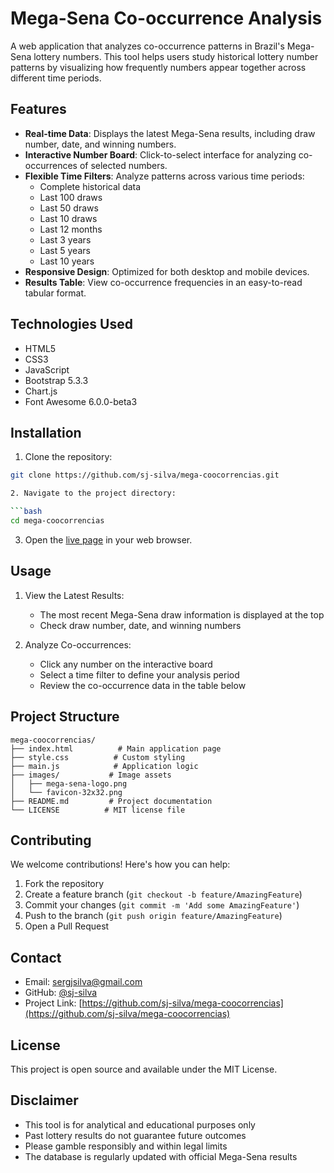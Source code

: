 # Mega-Sena Co-occurrence Analysis

A web application that analyzes co-occurrence patterns in Brazil's Mega-Sena lottery numbers. This tool helps users study historical lottery number patterns by visualizing how frequently numbers appear together across different time periods.

## Features

- **Real-time Data**: Displays the latest Mega-Sena results, including draw number, date, and winning numbers.
- **Interactive Number Board**: Click-to-select interface for analyzing co-occurrences of selected numbers.
- **Flexible Time Filters**: Analyze patterns across various time periods:
  - Complete historical data
  - Last 100 draws
  - Last 50 draws
  - Last 10 draws
  - Last 12 months
  - Last 3 years
  - Last 5 years
  - Last 10 years
- **Responsive Design**: Optimized for both desktop and mobile devices.
- **Results Table**: View co-occurrence frequencies in an easy-to-read tabular format.

## Technologies Used

- HTML5
- CSS3
- JavaScript
- Bootstrap 5.3.3
- Chart.js
- Font Awesome 6.0.0-beta3

## Installation

1. Clone the repository:

```bash
git clone https://github.com/sj-silva/mega-coocorrencias.git

2. Navigate to the project directory:

```bash
cd mega-coocorrencias
```

3. Open the [live page](https://sj-silva.github.io/mega-coocorrencias/) in your web browser.

## Usage

1. View the Latest Results:

   - The most recent Mega-Sena draw information is displayed at the top
   - Check draw number, date, and winning numbers

2. Analyze Co-occurrences:
   - Click any number on the interactive board
   - Select a time filter to define your analysis period
   - Review the co-occurrence data in the table below

## Project Structure

```
mega-coocorrencias/
├── index.html          # Main application page
├── style.css          # Custom styling
├── main.js            # Application logic
├── images/           # Image assets
│   ├── mega-sena-logo.png
│   └── favicon-32x32.png
├── README.md         # Project documentation
└── LICENSE          # MIT license file
```

## Contributing

We welcome contributions! Here's how you can help:

1. Fork the repository
2. Create a feature branch (`git checkout -b feature/AmazingFeature`)
3. Commit your changes (`git commit -m 'Add some AmazingFeature'`)
4. Push to the branch (`git push origin feature/AmazingFeature`)
5. Open a Pull Request

## Contact

- Email: sergjsilva@gmail.com
- GitHub: [@sj-silva](https://github.com/sj-silva)
- Project Link: [https://github.com/sj-silva/mega-coocorrencias](https://github.com/sj-silva/mega-coocorrencias)

## License

This project is open source and available under the MIT License.

## Disclaimer

- This tool is for analytical and educational purposes only
- Past lottery results do not guarantee future outcomes
- Please gamble responsibly and within legal limits
- The database is regularly updated with official Mega-Sena results
